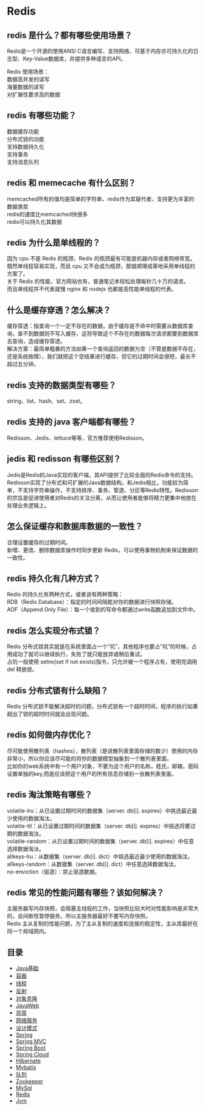 # Redis

## redis 是什么？都有哪些使用场景？

Redis是一个开源的使用ANSI C语言编写、支持网络、可基于内存亦可持久化的日志型、Key-Value数据库，并提供多种语言的API。

Redis 使用场景：  
数据高并发的读写  
海量数据的读写  
对扩展性要求高的数据

## redis 有哪些功能？

数据缓存功能  
分布式锁的功能  
支持数据持久化  
支持事务  
支持消息队列

## redis 和 memecache 有什么区别？

memcached所有的值均是简单的字符串，redis作为其替代者，支持更为丰富的数据类型  
redis的速度比memcached快很多  
redis可以持久化其数据

## redis 为什么是单线程的？

因为 cpu 不是 Redis 的瓶颈，Redis 的瓶颈最有可能是机器内存或者网络带宽。既然单线程容易实现，而且 cpu 又不会成为瓶颈，那就顺理成章地采用单线程的方案了。  
关于 Redis 的性能，官方网站也有，普通笔记本轻松处理每秒几十万的请求。  
而且单线程并不代表就慢 nginx 和 nodejs 也都是高性能单线程的代表。

## 什么是缓存穿透？怎么解决？

缓存穿透：指查询一个一定不存在的数据，由于缓存是不命中时需要从数据库查询，查不到数据则不写入缓存，这将导致这个不存在的数据每次请求都要到数据库去查询，造成缓存穿透。  
解决方案：最简单粗暴的方法如果一个查询返回的数据为空（不管是数据不存在，还是系统故障），我们就把这个空结果进行缓存，但它的过期时间会很短，最长不超过五分钟。

## redis 支持的数据类型有哪些？

string、list、hash、set、zset。

## redis 支持的 java 客户端都有哪些？

Redisson、Jedis、lettuce等等，官方推荐使用Redisson。

## jedis 和 redisson 有哪些区别？

Jedis是Redis的Java实现的客户端，其API提供了比较全面的Redis命令的支持。  
Redisson实现了分布式和可扩展的Java数据结构，和Jedis相比，功能较为简单，不支持字符串操作，不支持排序、事务、管道、分区等Redis特性。Redisson的宗旨是促进使用者对Redis的关注分离，从而让使用者能够将精力更集中地放在处理业务逻辑上。

## 怎么保证缓存和数据库数据的一致性？

合理设置缓存的过期时间。  
新增、更改、删除数据库操作时同步更新 Redis，可以使用事物机制来保证数据的一致性。

## redis 持久化有几种方式？

Redis 的持久化有两种方式，或者说有两种策略：  
RDB（Redis Database）：指定的时间间隔能对你的数据进行快照存储。  
AOF（Append Only File）：每一个收到的写命令都通过write函数追加到文件中。

## redis 怎么实现分布式锁？

Redis 分布式锁其实就是在系统里面占一个“坑”，其他程序也要占“坑”的时候，占用成功了就可以继续执行，失败了就只能放弃或稍后重试。  
占坑一般使用 setnx(set if not exists)指令，只允许被一个程序占有，使用完调用 del 释放锁。

## redis 分布式锁有什么缺陷？

Redis 分布式锁不能解决超时的问题，分布式锁有一个超时时间，程序的执行如果超出了锁的超时时间就会出现问题。

## redis 如何做内存优化？

尽可能使用散列表（hashes），散列表（是说散列表里面存储的数少）使用的内存非常小，所以你应该尽可能的将你的数据模型抽象到一个散列表里面。  
比如你的web系统中有一个用户对象，不要为这个用户的名称，姓氏，邮箱，密码设置单独的key,而是应该把这个用户的所有信息存储到一张散列表里面。

## redis 淘汰策略有哪些？

volatile-lru：从已设置过期时间的数据集（server. db[i]. expires）中挑选最近最少使用的数据淘汰。  
volatile-ttl：从已设置过期时间的数据集（server. db[i]. expires）中挑选将要过期的数据淘汰。  
volatile-random：从已设置过期时间的数据集（server. db[i]. expires）中任意选择数据淘汰。  
allkeys-lru：从数据集（server. db[i]. dict）中挑选最近最少使用的数据淘汰。  
allkeys-random：从数据集（server. db[i]. dict）中任意选择数据淘汰。  
no-enviction（驱逐）：禁止驱逐数据。

## redis 常见的性能问题有哪些？该如何解决？

主服务器写内存快照，会阻塞主线程的工作，当快照比较大时对性能影响是非常大的，会间断性暂停服务，所以主服务器最好不要写内存快照。  
Redis 主从复制的性能问题，为了主从复制的速度和连接的稳定性，主从库最好在同一个局域网内。

## 目录

* [Java基础](/java/javaBase.md)
* [容器](/java/collection.md)
* [线程](/java/thread.md)
* [反射](/java/reflection.md)
* [对象克隆](/java/cloneable.md)
* [JavaWeb](/java/javaWeb.md)
* [异常](/java/exception.md)
* [网络服务](/java/netWork.md)
* [设计模式](/java/designpattern.md)
* [Spring](/java/spring.md)
* [Spring MVC](/java/springMVC.md)
* [Spring Boot](/java/springBoot.md)
* [Spring Cloud](/java/springCloud.md)
* [Hibernate](/java/hibernate.md)
* [Mybatis](/java/mybatis.md)
* [队列](/java/mq.md)
* [Zookeeper](/java/zookeeper.md)
* [MySql](/java/mySql.md)
* [Redis](/java/redis.md)
* [Jvm](/java/jvm.md)
